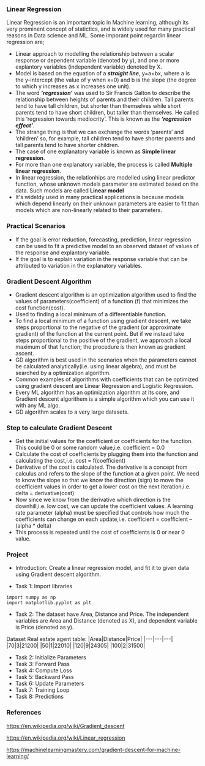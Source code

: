 ### Linear Regression

Linear Regression is an important topic in Machine learning, although its very prominent concept of statictics, and is widely used for many practical reasons in Data science and ML. 
Some imporant point regardin linear regression are; 

- Linear approach to modelling the relationship between a scalar response or dependent variable (denoted by y), and one or more explantory variables (independent variable) denoted by X.
- Model is based on the equation of a ***straight line***, y=a+bx, where a is the y-intercept (the value of y when x=0) and b is the slope (the degree to which y increases as x increases one unit).
- The word ***‘regression’*** was used to Sir Francis Galton to describe the relationship between heights of parents and their children. Tall parents tend to have tall children, but shorter than themselves while short parents tend to have short children, but taller than themselves. He called this ‘regression towards mediocrity’. This is known as the ***‘regression effect’***.
- The strange thing is that we can exchange the words ‘parents’ and ‘children’ so, for example, tall children tend to have shorter parents and tall parents tend to have shorter children.
- The case of one explanatory variable is known as **Simple linear regression**.
- For more than one explanatory variable, the process is called **Multiple linear regression**.
- In linear regression, the relationhips are modelled using linear predictor function, whose unknown models parameter are estimated based on the data. Such models are called **Linear model**
- It's wideldy used in many practical applications is because models which depend linearly on their unknown parameters are easier to fit than models which are non-linearly related to their parameters.


### Practical Scenarios
- If the goal is error reduction, forecasting, prediction, linear regression can be used to fit a predictive model to an observed dataset of values of the response and explantory variable.
- If the goal is to explain variation in the response variable that can be attributed to variation in the explanatory variables.

### Gradient Descent Algorithm
- Gradient descent algorithm is an optimization algorithm used to find the values of parameters(coefficient) of a function (f) that minimizes the cost function(cost).
- Used to finding a local minimum of a differentiable function.
- To find a local minimum of a function using gradient descent, we take steps proportional to the negative of the gradient (or approximate gradient) of the function at the current point. But if we instead take steps proportional to the positive of the gradient, we approach a local maximum of that function; the procedure is then known as gradient ascent. 
- GD algorithm is best used in the scenarios when the parameters cannot be calculated analytically(i.e. using linear algebra), and must be searched by a optimization algorithm.
- Common examples of algorithms with coefficients that can be optimized using gradient descent are Linear Regression and Logistic Regression.
- Every ML algorithm has an optimization algorithm at its core, and Gradient descent algorithem is a simple algorithm which you can use it with any ML algo.
- GD algorithm scales to a very large datasets.

### Step to calculate Gradient Descent 
- Get the initial values for the coefficient or coefficients for the function. This could be 0 or some random value,i.e. coefficient = 0.0
- Calculate the cost of coefficients by plugging them into the function and calculating the cost,i.e. cost = f(coefficient)
- Derivative of the cost is calculated. The derivative is a concept from calculus and refers to the slope of the function at a given point. We need to know the slope so that we know the direction (sign) to move the coefficient values in order to get a lower cost on the next iteration,i.e. delta = derivative(cost)
- Now since we know from the derivative which direction is the downhill,i.e. low cost, we can update the coefficient values. A learning rate parameter (alpha) must be specified that controls how much the coefficients can change on each update,i.e. coefficient = coefficient – (alpha * delta)
- This process is repeated until the cost of coefficients is 0 or near 0 value.


### Project
- Introduction: Create a linear regression model, and fit it to given data using Gradient descent algorithm.

- Task 1: Import libraries
```python:
import numpy as np
import matplotlib.pyplot as plt
```

- Task 2: The dataset have Area, Distance and Price. The independent variables are Area and Distance (denoted as X), and dependent variable is Price (denoted as y).

 Dataset
 Real estate agent table:
 |Area|Distance|Price|
 |---|---|---|
 |70|3|21200|
 |50|1|22010|
 |120|9|24305|
 |100|2|31500|
 
 
- Task 2: Initialize Parameters
- Task 3: Forward Pass
- Task 4: Compute Loss
- Task 5: Backward Pass
- Task 6: Update Parameters
- Task 7: Training Loop
- Task 8: Predictions


### References
https://en.wikipedia.org/wiki/Gradient_descent

https://en.wikipedia.org/wiki/Linear_regression

https://machinelearningmastery.com/gradient-descent-for-machine-learning/



